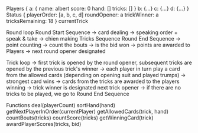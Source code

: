 Players {
 a: {
  name: albert
  score: 0
  hand: []
  tricks: []
 }
 b: {...}
 c: {...}
 d: {...}
}
Status {
  playerOrder: [a, b, c, d]
  roundOpener: a
  trickWinner: a
  tricksRemaining: 18
}
currentTrick

Round loop
  Round Start Sequence
  -> card dealing
  -> speaking order + speak & take
  -> chien making
  Tricks Sequence
  Round End Sequence
  -> point counting
  -> count the bouts
  -> is the bid won
  -> points are awarded to Players
  -> next round opener designated

 Trick loop
 -> first trick is opened by the round opener, subsequent tricks are opened by the previous trick's winner
 -> each player in turn play a card from the allowed cards (depending on opening suit and played trumps)
 -> strongest card wins
 -> cards from the tricks are awarded to the players winning
 -> trick winner is designated next trick opener
 -> if there are no tricks to be played, we go to Round End Sequence

Functions
deal(playerCount)
sortHand(hand)
getNextPlayerInOrder(currentPlayer)
getAllowedCards(trick, hand)
countBouts(tricks)
countScore(tricks)
getWinningCard(trick)
awardPlayerScores(tricks, bid)

